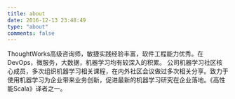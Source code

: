 ```yaml
---
title: about
date: 2016-12-13 23:48:49
type: "about"
comments: false
---
```


ThoughtWorks高级咨询师，敏捷实践经验丰富，软件工程能力优秀。在DevOps，微服务，大数据，机器学习均有较深入的积累。
公司机器学习社区核心成员，多次组织机器学习相关课程，在内外社区会议做过多次相关分享。致力于使用机器学习为企业带来业务创新，促进最新的机器学习研究在企业落地。《高性能Scala》译者之一。


